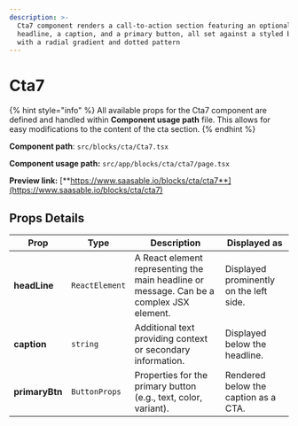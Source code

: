 ```yaml
---
description: >-
  Cta7 component renders a call-to-action section featuring an optional
  headline, a caption, and a primary button, all set against a styled background
  with a radial gradient and dotted pattern
---
```


# Cta7

{% hint style="info" %}
All available props for the Cta7 component are defined and handled within **Component usage path** file. This allows for easy modifications to the content of the cta section.
{% endhint %}

**Component path**: `src/blocks/cta/Cta7.tsx`

**Component usage path:**  `src/app/blocks/cta/cta7/page.tsx`

**Preview link:** [**https://www.saasable.io/blocks/cta/cta7**](https://www.saasable.io/blocks/cta/cta7)

## Props Details

| Prop           | Type           | Description                                                                              | Displayed as                            |
| -------------- | -------------- | ---------------------------------------------------------------------------------------- | --------------------------------------- |
| **headLine**   | `ReactElement` | A React element representing the main headline or message. Can be a complex JSX element. | Displayed prominently on the left side. |
| **caption**    | `string`       | Additional text providing context or secondary information.                              | Displayed below the headline.           |
| **primaryBtn** | `ButtonProps`  | Properties for the primary button (e.g., text, color, variant).                          | Rendered below the caption as a CTA.    |
